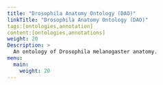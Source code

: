 ```yaml
---
title: "Drosophila Anatomy Ontology (DAO)"
linkTitle: "Drosophila Anatomy Ontology (DAO)"
tags:[ontologies,annotation]
content:[ontologies,annotations]
weight: 20
Description: >
  An ontology of Drosophila melanogaster anatomy.
menu:
  main:
    weight: 20
---
```


<div id="result">
<script>  $( "#result" ).load( "https://www.ebi.ac.uk/ols/ontologies/fbbt #ontology_info_box" ); </script>
</div>
